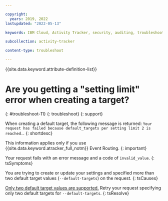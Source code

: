 ```yaml
---

copyright:
  years: 2019, 2022
lastupdated: "2022-05-13"

keywords: IBM Cloud, Activity Tracker, security, auditing, troubleshooting

subcollection: activity-tracker

content-type: troubleshoot

---
```


{{site.data.keyword.attribute-definition-list}}

# Are you getting a "setting limit" error when creating a target?
{: #troubleshoot-11}
{: troubleshoot}
{: support}

When creating a default target, the following message is returned: `Your request has failed because default_targets per setting limit 2 is reached.`.
{: shortdesc}


This information applies only if you use {{site.data.keyword.atracker_full_notm}} Event Routing.
{: important}


Your request fails with an error message and a code of `invalid_value`.
{: tsSymptoms}

You are trying to create or update your settings and specified more than two default target values (`--default-targets`) on the request.
{: tsCauses}

[Only two default target values are supported.](/docs/activity-tracker?topic=activity-tracker-settings) Retry your request specifying only two default targets for `--default-targets`.
{: tsResolve}


